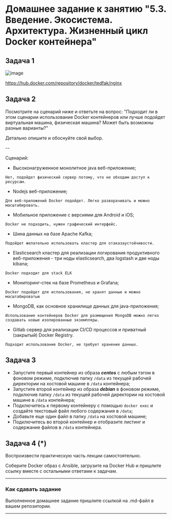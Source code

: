 
# Домашнее задание к занятию "5.3. Введение. Экосистема. Архитектура. Жизненный цикл Docker контейнера"

## Задача 1

![image](https://user-images.githubusercontent.com/95320903/173230199-164e9343-130c-4613-a81a-8f08a43d1630.png)

https://hub.docker.com/repository/docker/tedfak/nginx

## Задача 2

Посмотрите на сценарий ниже и ответьте на вопрос:
"Подходит ли в этом сценарии использование Docker контейнеров или лучше подойдет виртуальная машина, физическая машина? Может быть возможны разные варианты?"

Детально опишите и обоснуйте свой выбор.

--

Сценарий:

- Высоконагруженное монолитное java веб-приложение;
```
Нет, подойдет физический сервер потому, что не обходим доступ к ресурсам.
```
- Nodejs веб-приложение;
```
Для веб-приложений Docker подойдет. Легко разворачивать и можно масштабировать.
```
- Мобильное приложение c версиями для Android и iOS;
```
Docker не подходить, нужен графический интерфейс.
```
- Шина данных на базе Apache Kafka;
```
Подойдет желательно использовать кластер для отаказаустойчивости.
```
- Elasticsearch кластер для реализации логирования продуктивного веб-приложения - три ноды elasticsearch, два logstash и две ноды kibana;
```
Docker подходит для stack ELK
```
- Мониторинг-стек на базе Prometheus и Grafana;
```
Docker подойдет для использования, не хранят данные и можно масштабироватью
```
- MongoDB, как основное хранилище данных для java-приложения;
```
Использование контейнеров Docker для размещения MongoDB можно легко создавать новые изолированные экземпляры. 
```
- Gitlab сервер для реализации CI/CD процессов и приватный (закрытый) Docker Registry.
```
Подходит использование Docker, не требует хранение данных.
```

## Задача 3

- Запустите первый контейнер из образа ***centos*** c любым тэгом в фоновом режиме, подключив папку ```/data``` из текущей рабочей директории на хостовой машине в ```/data``` контейнера;
- Запустите второй контейнер из образа ***debian*** в фоновом режиме, подключив папку ```/data``` из текущей рабочей директории на хостовой машине в ```/data``` контейнера;
- Подключитесь к первому контейнеру с помощью ```docker exec``` и создайте текстовый файл любого содержания в ```/data```;
- Добавьте еще один файл в папку ```/data``` на хостовой машине;
- Подключитесь во второй контейнер и отобразите листинг и содержание файлов в ```/data``` контейнера.

## Задача 4 (*)

Воспроизвести практическую часть лекции самостоятельно.

Соберите Docker образ с Ansible, загрузите на Docker Hub и пришлите ссылку вместе с остальными ответами к задачам.


---

### Как cдавать задание

Выполненное домашнее задание пришлите ссылкой на .md-файл в вашем репозитории.

---
